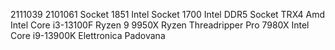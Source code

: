 2111039
2101061
Socket 1851 Intel
Socket 1700 Intel DDR5
Socket TRX4 Amd
Intel Core i3-13100F
Ryzen 9 9950X
Ryzen Threadripper Pro 7980X
Intel Core i9-13900K
Elettronica Padovana
